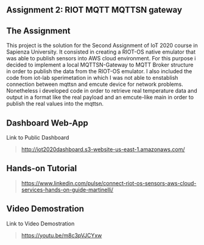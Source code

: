 
## Assignment 2: RIOT MQTT MQTTSN gateway
## The Assignment
This project is the solution for the Second Assignment of IoT 2020 course in Sapienza University. It consisted in creating a RIOT-OS native emulator that was able to publish sensors into AWS cloud environment.
For this purpose i decided to implement a local MQTTSN-Gateway to MQTT Broker structure in order to publish the data from the RIOT-OS emulator.
I also included the code from iot-lab sperimetation in which I was not able to enstablish connection between mqttsn and emcute device for network problems. Nonetheless i developed code in order to retrieve real temperature data and output in a format like the real payload and an emcute-like main in order to publish the real values into the mqttsn.




## Dashboard Web-App
Link to Public Dashboard
>http://iot2020dashboard.s3-website-us-east-1.amazonaws.com/

## Hands-on Tutorial
>https://www.linkedin.com/pulse/connect-riot-os-sensors-aws-cloud-services-hands-on-guide-martinelli/

## Video Demostration
Link to Video Demostration
>https://youtu.be/m8c3pVJCYxw

